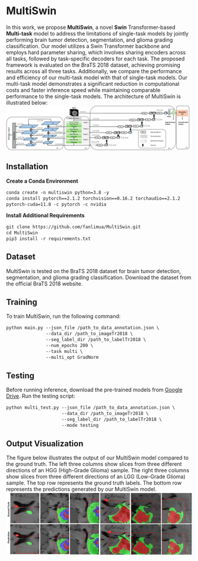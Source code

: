 # MultiSwin
In this work, we propose **MultiSwin**, a novel **Swin** Transformer-based **Multi-task** model to address the limitations of single-task models by jointly performing brain tumor detection, segmentation, and glioma grading classification. Our model utilizes a Swin Transformer backbone and employs hard parameter sharing, which involves sharing encoders across all tasks, followed by task-specific decoders for each task. The proposed framework is evaluated on the BraTS 2018 dataset, achieving promising results across all three tasks. Additionally, we compare the performance and efficiency of our multi-task model with that of single-task models. Our multi-task model demonstrates a significant reduction in computational costs and faster inference speed while maintaining comparable performance to the single-task models. The architecture of MultiSwin is illustrated below:
![MultiSwin Architecture](images/multiswin_architecture.png)

## Installation
**Create a Conda Environment**
```
conda create -n multiswin python=3.8 -y
conda install pytorch==2.1.2 torchvision==0.16.2 torchaudio==2.1.2 pytorch-cuda=11.8 -c pytorch -c nvidia
```
**Install Additional Requirements**
```
git clone https://github.com/fanlimua/MultiSwin.git
cd MultiSwin
pip3 install -r requirements.txt
```

## Dataset
MultiSwin is tested on the BraTS 2018 dataset for brain tumor detection, segmentation, and glioma grading classification. Download the dataset from the official BraTS 2018 website.

## Training
To train MultiSwin, run the following command:
```
python main.py --json_file /path_to_data_annotation.json \
               --data_dir /path_to_imageTr2018 \
               --seg_label_dir /path_to_labelTr2018 \
               --num_epochs 200 \
               --task multi \
               --multi_opt GradNorm
```

## Testing
Before running inference, download the pre-trained models from [Google Drive](https://drive.google.com/file/d/1PjW0IhjZ2Y1sT8brm6Exc48euz2yIi3b/view?usp=drive_link).
Run the testing script:
```
python multi_test.py --json_file /path_to_data_annotation.json \
                     --data_dir /path_to_imageTr2018 \
                     --seg_label_dir /path_to_labelTr2018 \
                     --mode testing
```
## Output Visualization
The figure below illustrates the output of our MultiSwin model compared to the ground truth. The left three columns show slices from three different directions of an HGG (High-Grade Glioma) sample. The right three columns show slices from three different directions of an LGG (Low-Grade Glioma) sample. The top row represents the ground truth labels. The bottom row represents the predictions generated by our MultiSwin model.
![Output](images/outputs.png)
 
